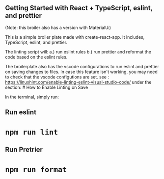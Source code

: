 ## Getting Started with React + TypeScript, eslint, and prettier

(Note: this broiler also has a version with MaterialUi)

This is a simple broiler plate made with create-react-app.
It includes, TypeScript, eslint, and prettier.

The linting script will:
a.) run eslint rules
b.) run prettier and reformat the code based on the eslint rules.

The broilerplate also has the vscode configurations to run eslint and prettier on saving changes to files.
In case this feature isn't working, you may need to check that the vscode configutions are set.
see : https://linuxhint.com/enable-linting-eslint-visual-studio-code/ under the section: # How to Enable Linting on Save

In the terminal, simply run:

## Run eslint

# `npm run lint`

## Run Pretrier

# `npm run format`
